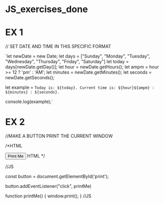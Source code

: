 ﻿# JS_exercises_done
# EX 1

// SET DATE AND TIME IN THIS SPECIFIC FORMAT

`let newDate = new Date;
let days = ["Sunday", "Monday", "Tuesday", "Wednesday", "Thursday", "Friday", "Saturday"]
let today = days[newDate.getDay()];
let hour = newDate.getHours();
let ampm = hour >= 12 ? 'pm' : 'AM';
let minutes = newDate.getMinutes();
let seconds = newDate.getSeconds();

let example = `Today is: ${today}.
Current time is: ${hour}${ampm} : ${minutes} : ${seconds}. 
`

console.log(example);`

# EX 2
//MAKE A BUTTON PRINT THE CURRENT WINDOW

/*HTML 
<head>
  <meta charset="utf-8">
  <title>JS PRINT EXERCISE</title>
</head>
<body>
  <button id="print">Print Me</button>
</body>
HTML */

//JS 


const button = document.getElementById('print');

button.addEventListener("click", printMe)

function printMe() {
	window.print();
}
//JS
